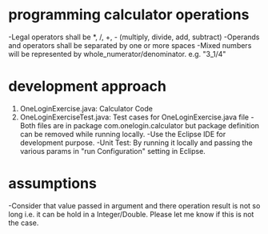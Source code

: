 # programming calculator operations
-Legal operators shall be *, /, +, - (multiply, divide, add, subtract)
-Operands and operators shall be separated by one or more spaces
-Mixed numbers will be represented by whole_numerator/denominator. e.g. "3_1/4"

# development approach
1. OneLoginExercise.java: Calculator Code
2. OneLoginExerciseTest.java: Test cases for OneLoginExercise.java file
-Both files are in package com.onelogin.calculator but package definition can be removed while running locally.
-Use the Eclipse IDE for development purpose.
-Unit Test: By running it locally and passing the various params in "run Configuration" setting in Eclipse.

# assumptions
-Consider that value passed in argument and there operation result is not so long i.e. it can be hold in a Integer/Double. Please let me know if this is not the case.
